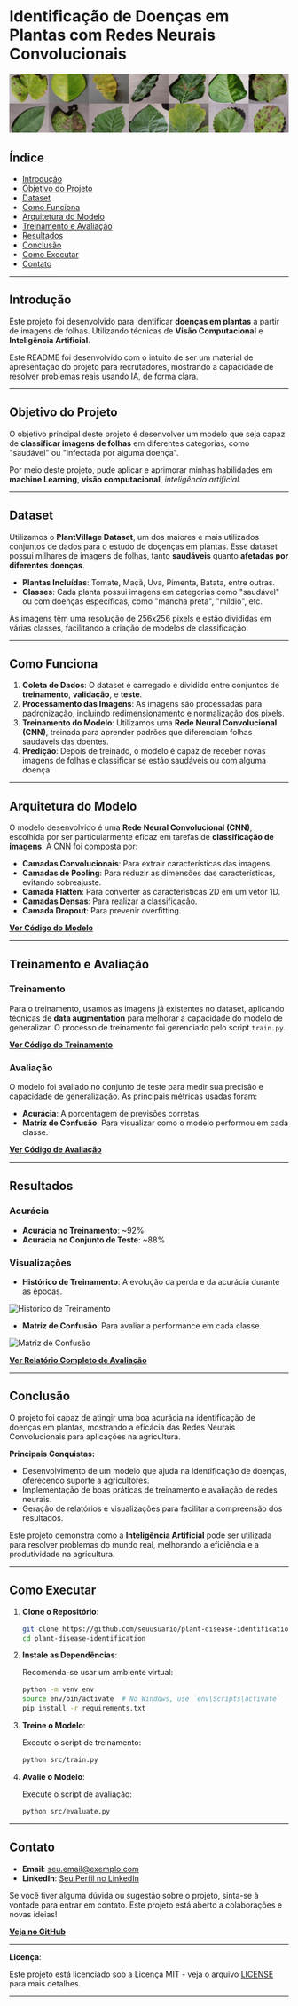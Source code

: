 # Identificação de Doenças em Plantas com Redes Neurais Convolucionais

![Banner do Projeto](dataset-cover.png)

## Índice

- [Introdução](#introdução)
- [Objetivo do Projeto](#objetivo-do-projeto)
- [Dataset](#dataset)
- [Como Funciona](#como-funciona)
- [Arquitetura do Modelo](#arquitetura-do-modelo)
- [Treinamento e Avaliação](#treinamento-e-avaliação)
- [Resultados](#resultados)
- [Conclusão](#conclusão)
- [Como Executar](#como-executar)
- [Contato](#contato)

---

## Introdução

Este projeto foi desenvolvido para identificar **doenças em plantas** a partir de imagens de folhas. Utilizando técnicas de **Visão Computacional** e **Inteligência Artificial**.

Este README foi desenvolvido com o intuito de ser um material de apresentação do projeto para recrutadores, mostrando a capacidade de resolver problemas reais usando IA, de forma clara.

---

## Objetivo do Projeto

O objetivo principal deste projeto é desenvolver um modelo que seja capaz de **classificar imagens de folhas** em diferentes categorias, como "saudável" ou "infectada por alguma doença".

Por meio deste projeto, pude aplicar e aprimorar minhas habilidades em **machine Learning**, **visão computacional**, *inteligência artificial*.

---

## Dataset

Utilizamos o **PlantVillage Dataset**, um dos maiores e mais utilizados conjuntos de dados para o estudo de doçenças em plantas. Esse dataset possui milhares de imagens de folhas, tanto **saudáveis** quanto **afetadas por diferentes doenças**.

- **Plantas Incluídas**: Tomate, Maçã, Uva, Pimenta, Batata, entre outras.
- **Classes**: Cada planta possui imagens em categorias como "saudável" ou com doenças específicas, como "mancha preta", "míldio", etc.

As imagens têm uma resolução de 256x256 pixels e estão divididas em várias classes, facilitando a criação de modelos de classificação.

---

## Como Funciona

1. **Coleta de Dados**: O dataset é carregado e dividido entre conjuntos de **treinamento**, **validação**, e **teste**.
2. **Processamento das Imagens**: As imagens são processadas para padronização, incluindo redimensionamento e normalização dos pixels.
3. **Treinamento do Modelo**: Utilizamos uma **Rede Neural Convolucional (CNN)**, treinada para aprender padrões que diferenciam folhas saudáveis das doentes.
4. **Predição**: Depois de treinado, o modelo é capaz de receber novas imagens de folhas e classificar se estão saudáveis ou com alguma doença.

---

## Arquitetura do Modelo

O modelo desenvolvido é uma **Rede Neural Convolucional (CNN)**, escolhida por ser particularmente eficaz em tarefas de **classificação de imagens**. A CNN foi composta por:

- **Camadas Convolucionais**: Para extrair características das imagens.
- **Camadas de Pooling**: Para reduzir as dimensões das características, evitando sobreajuste.
- **Camada Flatten**: Para converter as características 2D em um vetor 1D.
- **Camadas Densas**: Para realizar a classificação.
- **Camada Dropout**: Para prevenir overfitting.

**[Ver Código do Modelo](src/model.py)**

---

## Treinamento e Avaliação

### Treinamento

Para o treinamento, usamos as imagens já existentes no dataset, aplicando técnicas de **data augmentation** para melhorar a capacidade do modelo de generalizar. O processo de treinamento foi gerenciado pelo script `train.py`.

**[Ver Código do Treinamento](src/train.py)**

### Avaliação

O modelo foi avaliado no conjunto de teste para medir sua precisão e capacidade de generalização. As principais métricas usadas foram:

- **Acurácia**: A porcentagem de previsões corretas.
- **Matriz de Confusão**: Para visualizar como o modelo performou em cada classe.

**[Ver Código de Avaliação](src/evaluate.py)**

---

## Resultados

### Acurácia

- **Acurácia no Treinamento**: ~92%
- **Acurácia no Conjunto de Teste**: ~88%

### Visualizações

- **Histórico de Treinamento**: A evolução da perda e da acurácia durante as épocas.

![Histórico de Treinamento](reports/training_history.png)

- **Matriz de Confusão**: Para avaliar a performance em cada classe.

![Matriz de Confusão](reports/confusion_matrix.png)

**[Ver Relatório Completo de Avaliação](reports/classification_report.txt)**

---

## Conclusão

O projeto foi capaz de atingir uma boa acurácia na identificação de doenças em plantas, mostrando a eficácia das Redes Neurais Convolucionais para aplicações na agricultura.

**Principais Conquistas:**

- Desenvolvimento de um modelo que ajuda na identificação de doenças, oferecendo suporte a agricultores.
- Implementação de boas práticas de treinamento e avaliação de redes neurais.
- Geração de relatórios e visualizações para facilitar a compreensão dos resultados.

Este projeto demonstra como a **Inteligência Artificial** pode ser utilizada para resolver problemas do mundo real, melhorando a eficiência e a produtividade na agricultura.

---

## Como Executar

1. **Clone o Repositório**:

   ```bash
   git clone https://github.com/seuusuario/plant-disease-identification.git
   cd plant-disease-identification
   ```

2. **Instale as Dependências**:

   Recomenda-se usar um ambiente virtual:

   ```bash
   python -m venv env
   source env/bin/activate  # No Windows, use `env\Scripts\activate`
   pip install -r requirements.txt
   ```

3. **Treine o Modelo**:

   Execute o script de treinamento:

   ```bash
   python src/train.py
   ```

4. **Avalie o Modelo**:

   Execute o script de avaliação:

   ```bash
   python src/evaluate.py
   ```

---

## Contato

- **Email**: seu.email@exemplo.com
- **LinkedIn**: [Seu Perfil no LinkedIn](https://www.linkedin.com/in/seuperfil)

Se você tiver alguma dúvida ou sugestão sobre o projeto, sinta-se à vontade para entrar em contato. Este projeto está aberto a colaborações e novas ideias!

**[Veja no GitHub](https://github.com/seuusuario/plant-disease-identification)**

---

**Licença**:

Este projeto está licenciado sob a Licença MIT - veja o arquivo [LICENSE](LICENSE) para mais detalhes.

---

